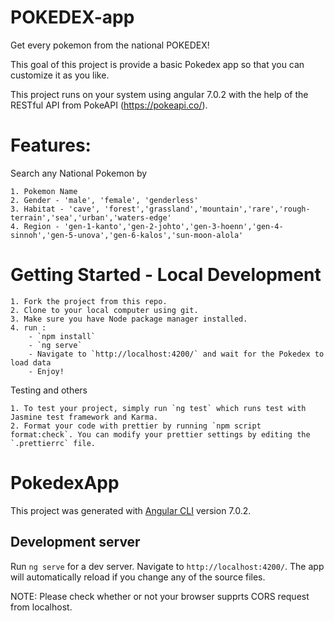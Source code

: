 # POKEDEX-app

Get every pokemon from the national POKEDEX!

This goal of this project is provide a basic Pokedex app so that you can customize it as you like.

This project runs on your system using angular 7.0.2 with the help of the RESTful API from PokeAPI (https://pokeapi.co/).

# Features:

Search any National Pokemon by 

	1. Pokemon Name
	2. Gender - 'male', 'female', 'genderless'
	3. Habitat - 'cave', 'forest','grassland','mountain','rare','rough-terrain','sea','urban','waters-edge'
	4. Region - 'gen-1-kanto','gen-2-johto','gen-3-hoenn','gen-4-sinnoh','gen-5-unova','gen-6-kalos','sun-moon-alola'



# Getting Started - Local Development

	1. Fork the project from this repo.
	2. Clone to your local computer using git.
	3. Make sure you have Node package manager installed.
	4. run :
		- `npm install`
       	- `ng serve`
       	- Navigate to `http://localhost:4200/` and wait for the Pokedex to load data
       	- Enjoy!

Testing and others

	1. To test your project, simply run `ng test` which runs test with Jasmine test framework and Karma.
	2. Format your code with prettier by running `npm script format:check`. You can modify your prettier settings by editing the `.prettierrc` file.

# PokedexApp

This project was generated with [Angular CLI](https://github.com/angular/angular-cli) version 7.0.2.

## Development server

Run `ng serve` for a dev server. Navigate to `http://localhost:4200/`. The app will automatically reload if you change any of the source files.


NOTE: Please check whether or not your browser supprts CORS request from localhost.

